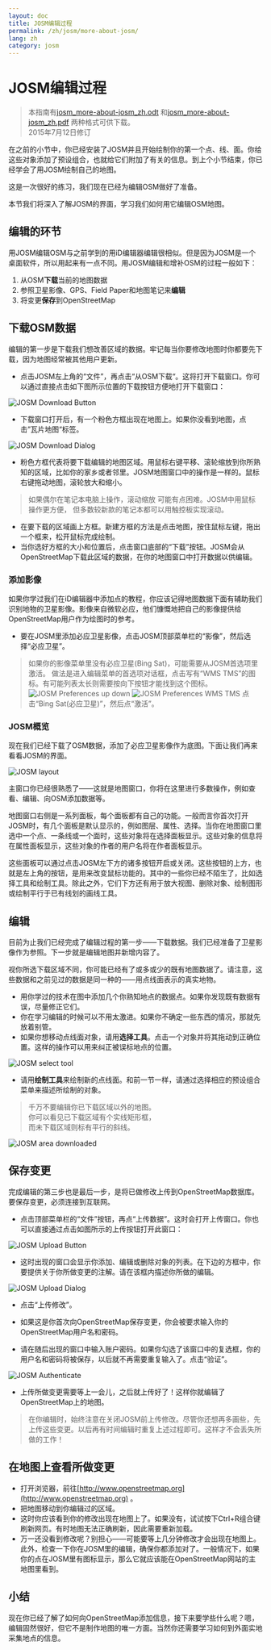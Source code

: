 ```yaml
---
layout: doc
title: JOSM编辑过程
permalink: /zh/josm/more-about-josm/
lang: zh
category: josm
---
```


JOSM编辑过程
========================

> 本指南有[josm_more-about-josm_zh.odt](/files/josm_more-about-josm_zh.odt) 和[josm_more-about-josm_zh.pdf](/files/josm_more-about-josm_zh.pdf) 两种格式可供下载。  
> 2015年7月12日修订  

在之前的小节中，你已经安装了JOSM并且开始绘制你的第一个点、线、面。你给这些对象添加了预设组合，也就给它们附加了有关的信息。到上个小节结束，你已经学会了用JOSM绘制自己的地图。

这是一次很好的练习，我们现在已经为编辑OSM做好了准备。

本节我们将深入了解JOSM的界面，学习我们如何用它编辑OSM地图。

编辑的环节
---------------------
用JOSM编辑OSM与之前学到的用iD编辑器编辑很相似。但是因为JOSM是一个桌面软件，所以用起来有一点不同。用JOSM编辑和增补OSM的过程一般如下：

1. 从OSM**下载**当前的地图数据
2. 参照卫星影像、GPS、Field Paper和地图笔记来**编辑**
3. 将变更**保存**到OpenStreetMap

下载OSM数据
--------------------
编辑的第一步是下载我们想改善区域的数据。牢记每当你要修改地图时你都要先下载，因为地图经常被其他用户更新。

-  点击JOSM左上角的“文件”，再点击“从OSM下载“。这将打开下载窗口。你可以通过直接点击如下图所示位置的下载按钮方便地打开下载窗口：

![JOSM Download Button][]

- 下载窗口打开后，有一个粉色方框出现在地图上。如果你没看到地图，点击”瓦片地图“标签。

![JOSM Download Dialog][]

- 粉色方框代表将要下载编辑的地图区域。用鼠标右键平移、滚轮缩放到你所熟知的区域，比如你的家乡或者邻里。JOSM地图窗口中的操作是一样的。鼠标右键拖动地图，滚轮放大和缩小。

>  如果偶尔在笔记本电脑上操作，滚动缩放
>  可能有点困难。JOSM中用鼠标操作更方便，
>  但多数较新款的笔记本都可以用触控板实现滚动。

-  在要下载的区域画上方框。新建方框的方法是点击地图，按住鼠标左键，拖出一个框来，松开鼠标完成绘制。
- 当你选好方框的大小和位置后，点击窗口底部的“下载”按钮。JOSM会从OpenStreetMap下载此区域的数据，在你的地图窗口中打开数据以供编辑。

### 添加影像
如果你学过我们在iD编辑器中添加点的教程，你应该记得地图数据下面有辅助我们识别地物的卫星影像。影像来自微软必应，他们慷慨地把自己的影像提供给OpenStreetMap用户作为绘图时的参考。

-  要在JOSM里添加必应卫星影像，点击JOSM顶部菜单栏的“影像”，然后选择“必应卫星”。

> 如果你的影像菜单里没有必应卫星(Bing Sat)，可能需要从JOSM首选项里激活。
> 做法是进入编辑菜单的首选项对话框，点击写有“WMS TMS”的图标。有可能列表太长则需要按向下按钮才能找到这个图标。
>  ![JOSM Preferences up down][]
>  ![JOSM Preferences WMS TMS][]
> 点击“Bing Sat(必应卫星)”，然后点“激活”。


### JOSM概览
现在我们已经下载了OSM数据，添加了必应卫星影像作为底图。下面让我们再来看看JOSM的界面。

![JOSM layout][]

主窗口你已经很熟悉了——这就是地图窗口，你将在这里进行多数操作，例如查看、编辑、向OSM添加数据等。

地图窗口右侧是一系列面板，每个面板都有自己的功能。一般而言你首次打开JOSM时，有几个面板是默认显示的，例如图层、属性、选择。当你在地图窗口里选中一个点、一条线或一个面时，这些对象将在选择面板显示。这些对象的信息将在属性面板显示，这些对象的作者的用户名将在作者面板显示。

这些面板可以通过点击JOSM左下方的诸多按钮开启或关闭。这些按钮的上方，也就是左上角的按钮，是用来改变鼠标功能的。其中的一些你已经不陌生了，比如选择工具和绘制工具。除此之外，它们下方还有用于放大视图、删除对象、绘制图形或绘制平行于已有线划的画线工具。


编辑
----
目前为止我们已经完成了编辑过程的第一步——下载数据。我们已经准备了卫星影像作为参照。下一步就是编辑地图并新增内容了。

视你所选下载区域不同，你可能已经有了或多或少的既有地图数据了。请注意，这些数据和之前见过的数据是同一种的——用点线面表示的真实地物。

-  用你学过的技术在图中添加几个你熟知地点的数据点。如果你发现既有数据有误，尽量修正它们。
-  你在学习编辑的时候可以不用太激进。如果你不确定一些东西的情况，那就先放着别管。
-  如果你想移动点线面对象，请用**选择工具**。点击一个对象并将其拖动到正确位置。这样的操作可以用来纠正被误标地点的位置。

![JOSM select tool][]

- 请用**绘制工具**来绘制新的点线面。和前一节一样，请通过选择相应的预设组合菜单来描述所绘制的对象。 

> 千万不要编辑你已下载区域以外的地图。  
> 你可以看见已下载区域有个实线矩形框，  
> 而未下载区域则标有平行的斜线。  

![JOSM area downloaded][]

保存变更
--------------
完成编辑的第三步也是最后一步，是将已做修改上传到OpenStreetMap数据库。要保存变更，必须连接到互联网。

- 点击顶部菜单栏的“文件”按钮，再点“上传数据”。这时会打开上传窗口。你也可以直接通过点击如图所示的上传按钮打开此窗口：

![JOSM Upload Button][]

- 这时出现的窗口会显示你添加、编辑或删除对象的列表。在下边的方框中，你要提供关于你所做变更的注解。请在该框内描述你所做的编辑。

![JOSM Upload Dialog][]

- 点击“上传修改”。

-  如果这是你首次向OpenStreetMap保存变更，你会被要求输入你的OpenStreetMap用户名和密码。
-  请在随后出现的窗口中输入账户密码。如果你勾选了该窗口中的复选框，你的用户名和密码将被保存，以后就不再需要重复输入了。点击“验证”。

![JOSM Authenticate][]

-  上传所做变更需要等上一会儿，之后就上传好了！这样你就编辑了OpenStreetMap上的地图。

> 在你编辑时，始终注意在关闭JOSM前上传修改。尽管你还想再多画些，先上传这些变更。以后再有时间编辑时重复上述过程即可。这样才不会丢失所做的工作！

在地图上查看所做变更
---------------------------
-  打开浏览器，前往[http://www.openstreetmap.org](http://www.openstreetmap.org) 。
- 把地图移动到你编辑过的区域。
- 这时你应该看到你的修改出现在地图上了。如果没有，试试按下Ctrl+R组合键刷新网页。有时地图无法正确刷新，因此需要重新加载。
- 万一还没看到修改呢？别担心——可能要等上几分钟修改才会出现在地图上。此外，检查一下你在JOSM里的编辑，确保你都添加对了。一般情况下，如果你的点在JOSM里有图标显示，那么它就应该能在OpenStreetMap网站的主地图里看到。

小结
-------
现在你已经了解了如何向OpenStreetMap添加信息，接下来要学些什么呢？嗯，编辑固然很好，但它不是制作地图的唯一方面。当然你还需要学习如何到外面实地采集地点的信息。


[JOSM Download Button]: /images/josm/josm_download-button.png
[JOSM Download Dialog]: /images/josm/josm_download-dialog.png
[JOSM Preferences up down]: /images/josm/josm_preferences-up-down.png
[JOSM Preferences WMS TMS]: /images/josm/josm_preferences-wms-tms.png
[JOSM layout]: /images/josm/josm_layout.png
[JOSM select tool]: /images/josm/josm_select-tool.png
[JOSM area downloaded]: /images/josm/josm_area-downloaded.png
[JOSM Upload Button]: /images/josm/josm_upload-button.png
[JOSM Upload Dialog]: /images/josm/josm_upload-dialog.png
[JOSM Authenticate]: /images/josm/josm_authenticate.png

